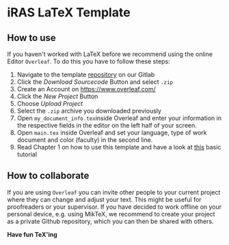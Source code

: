 # iRAS LaTeX Template

## How to use
 
If you haven't worked with LaTeX before we recommend using the online Editor `Overleaf`. To do this you have to follow these steps:

1. Navigate to the template [repository](https://www.w.hs-karlsruhe.de/gitlab/iras/common/instructions/thesis_template/-/tree/main/) on our Gitlab
2. Click the *Download Sourcecode* Button and select `.zip`
3. Create an Account on https://www.overleaf.com/
4. Click the *New Project* Button
5. Choose *Upload Project* 
6. Select the `.zip` archive you downloaded previously
7. Open `my_document_info.tex`inside Overleaf and enter your information in the respective fields in the editor on the left half of your screen.
8. Open `main.tex` inside Overleaf and set your language, type of work document and color (faculty) in the second line. 
9. Read Chapter 1 on how to use this template and have a look at [this](https://de.overleaf.com/learn/latex/Learn_LaTeX_in_30_minutes) basic tutorial 


## How to collaborate
If you are using `Overleaf` you can invite other people to your current project where they can change and adjust your text. This might be useful for proofreaders or your supervisor. 
If you have decided to work offline on your personal device, e.g. using MikTeX, we recommend to create your project as a private Github repository, which you can then be shared with others.

**Have fun TeX'ing**